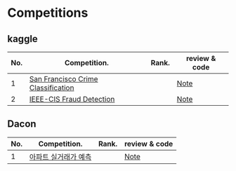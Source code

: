 # Competitions

## kaggle

| No.  | Competition.                                                 | Rank.                 | review & code                                                |
| ---- | ------------------------------------------------------------ | --------------------- | ------------------------------------------------------------ |
| 1    | [San Francisco Crime Classification](https://www.kaggle.com/c/sf-crime) |           |  [Note](https://colab.research.google.com/github/sejin-sim/Competitions/blob/main/%5BKAGGLE%5D_San_Francisco_Crime_Classification.ipynb) |
| 2    | [IEEE-CIS Fraud Detection](https://www.kaggle.com/c/ieee-fraud-detection/overview) |  | [Note](https://colab.research.google.com/github/sejin-sim/Competitions/blob/main/%5BKAGGLE%5D_IEEE_CIS_fraud_detection.ipynb) |


## Dacon

| No.  | Competition.                                                 | Rank.                 | review & code                                                |
| ---- | ------------------------------------------------------------ | --------------------- | ------------------------------------------------------------ |
| 1    | [아파트 실거래가 예측](https://dacon.io/competitions/official/21265/overview/description/) |             | [Note](https://colab.research.google.com/github/sejin-sim/Competitions/blob/main/%5BDACON%5D_%EC%95%84%ED%8C%8C%ED%8A%B8_%EC%8B%A4%EA%B1%B0%EB%9E%98%EA%B0%80_%EC%98%88%EC%B8%A1.ipynb) |

